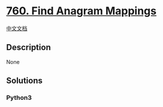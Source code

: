 # [760. Find Anagram Mappings](https://leetcode.com/problems/find-anagram-mappings)

[中文文档](/leetcode/0700-0799/0760.Find%20Anagram%20Mappings/README.md)

## Description

None

## Solutions

<!-- tabs:start -->

### **Python3**

```python

```

<!-- tabs:end -->
